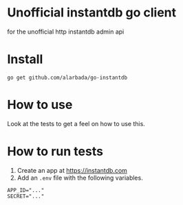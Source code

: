 # Unofficial instantdb go client

for the unofficial http instantdb admin api

# Install

`go get github.com/alarbada/go-instantdb`

# How to use

Look at the tests to get a feel on how to use this.

# How to run tests

1. Create an app at https://instantdb.com
2. Add an `.env` file with the following variables.

```.env
APP_ID="..."
SECRET="..."
```
